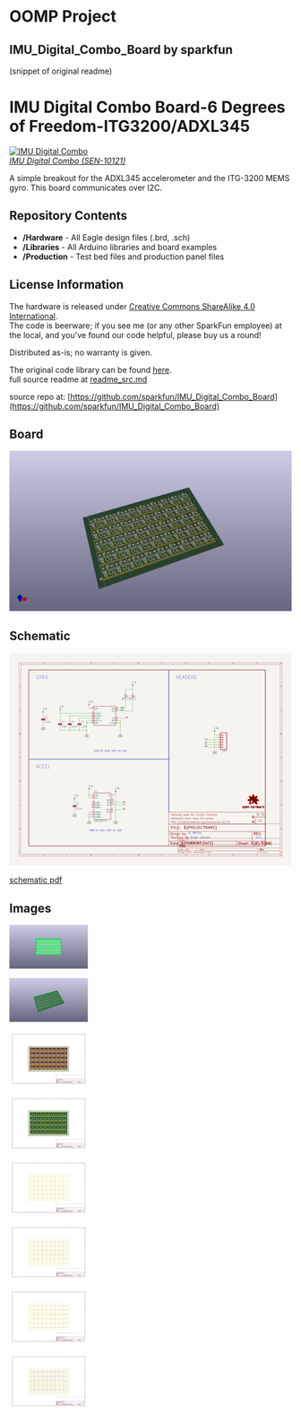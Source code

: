 # OOMP Project  
## IMU_Digital_Combo_Board  by sparkfun  
  
(snippet of original readme)  
  
IMU Digital Combo Board-6 Degrees of Freedom-ITG3200/ADXL345  
====================================================================  
[![IMU Digital Combo](https://dlnmh9ip6v2uc.cloudfront.net/images/products/1/0/1/2/1/10121-01_i_ma.jpg)  
*IMU Digital Combo (SEN-10121)*](https://www.sparkfun.com/products/10121)  
  
A simple breakout for the ADXL345 accelerometer and the ITG-3200 MEMS gyro. This board communicates over I2C.   
  
Repository Contents  
-------------------  
* **/Hardware** - All Eagle design files (.brd, .sch)  
* **/Libraries** - All Arduino libraries and board examples  
* **/Production** - Test bed files and production panel files  
  
  
License Information  
-------------------  
The hardware is released under [Creative Commons ShareAlike 4.0 International](https://creativecommons.org/licenses/by-sa/4.0/).  
The code is beerware; if you see me (or any other SparkFun employee) at the local, and you've found our code helpful, please buy us a round!  
  
Distributed as-is; no warranty is given.  
  
  
The original code library can be found [here](https://github.com/a1ronzo/6DOF-Digital).   
  full source readme at [readme_src.md](readme_src.md)  
  
source repo at: [https://github.com/sparkfun/IMU_Digital_Combo_Board](https://github.com/sparkfun/IMU_Digital_Combo_Board)  
## Board  
  
[![working_3d.png](working_3d_600.png)](working_3d.png)  
## Schematic  
  
[![working_schematic.png](working_schematic_600.png)](working_schematic.png)  
  
[schematic pdf](working_schematic.pdf)  
## Images  
  
[![working_3D_bottom.png](working_3D_bottom_140.png)](working_3D_bottom.png)  
  
[![working_3D_top.png](working_3D_top_140.png)](working_3D_top.png)  
  
[![working_assembly_page_01.png](working_assembly_page_01_140.png)](working_assembly_page_01.png)  
  
[![working_assembly_page_02.png](working_assembly_page_02_140.png)](working_assembly_page_02.png)  
  
[![working_assembly_page_03.png](working_assembly_page_03_140.png)](working_assembly_page_03.png)  
  
[![working_assembly_page_04.png](working_assembly_page_04_140.png)](working_assembly_page_04.png)  
  
[![working_assembly_page_05.png](working_assembly_page_05_140.png)](working_assembly_page_05.png)  
  
[![working_assembly_page_06.png](working_assembly_page_06_140.png)](working_assembly_page_06.png)  
